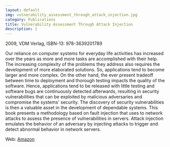 ```yaml
---
layout: default
img: vulnerability_assessment_through_attack_injection.jpg
category: Publications
title: Vulnerability Assessment Through Attack Injection
description: |
---
```

2009, VDM Verlag, ISBN-13: 978-3639201789

Our reliance on computer systems for everyday life activities has increased over the years as more and more tasks are accomplished with their help. The increasing complexity of the problems they address also requires the development of more elaborated solutions. So, applications tend to become larger and more complex. On the other hand, the ever present tradeoff between time to deployment and thorough testing impacts the quality of the software. Hence, applications tend to be released with little testing and software bugs are continuously detected afterwards, resulting in security vulnerabilities that can be exploited by malicious adversaries and compromise the systems' security. The discovery of security vulnerabilities is then a valuable asset in the development of dependable systems. This book presents a methodology based on fault injection that uses to network attacks to assess the presence of vulnerabilities in servers. Attack injection emulates the behavior of an adversary by injecting attacks to trigger and detect abnormal behavior in network servers.

Web: [Amazon](http://www.amazon.com/dp/3639201787)
